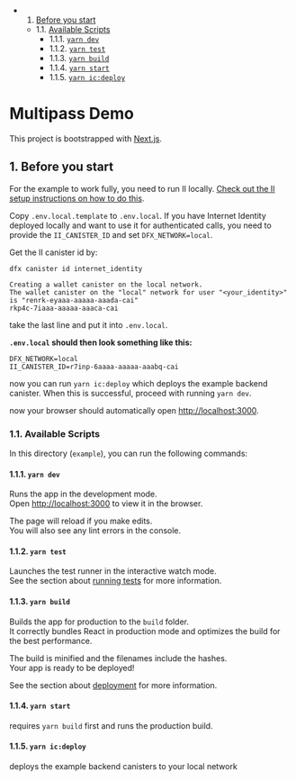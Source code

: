 <!-- vscode-markdown-toc -->

- 1. [Before you start](#Beforeyoustart)
  - 1.1. [Available Scripts](#AvailableScripts)
    - 1.1.1. [`yarn dev`](#yarndev)
    - 1.1.2. [`yarn test`](#yarntest)
    - 1.1.3. [`yarn build`](#yarnbuild)
    - 1.1.4. [`yarn start`](#yarnstart)
    - 1.1.5. [`yarn ic:deploy`](#yarnic:deploy)

<!-- vscode-markdown-toc-config
	numbering=true
	autoSave=true
	/vscode-markdown-toc-config -->
<!-- /vscode-markdown-toc -->

# Multipass Demo

This project is bootstrapped with [Next.js](https://nextjs.org/).

## 1. <a name='Beforeyoustart'></a>Before you start

For the example to work fully, you need to run II locally. [Check out the II setup instructions on how to do this](../docs/setup-internet-identity.md).

Copy `.env.local.template` to `.env.local`. If you have Internet Identity deployed locally
and want to use it for authenticated calls, you need to provide the `II_CANISTER_ID` and set `DFX_NETWORK=local`.

Get the II canister id by:

```
dfx canister id internet_identity

Creating a wallet canister on the local network.
The wallet canister on the "local" network for user "<your_identity>" is "renrk-eyaaa-aaaaa-aaada-cai"
rkp4c-7iaaa-aaaaa-aaaca-cai
```

take the last line and put it into `.env.local`.

**`.env.local` should then look something like this:**

```
DFX_NETWORK=local
II_CANISTER_ID=r7inp-6aaaa-aaaaa-aaabq-cai
```

now you can run `yarn ic:deploy` which deploys the example backend canister. When this is successful,
proceed with running `yarn dev`.

now your browser should automatically open [http://localhost:3000](http://localhost:3000).

### 1.1. <a name='AvailableScripts'></a>Available Scripts

In this directory (`example`), you can run the following commands:

#### 1.1.1. <a name='yarndev'></a>`yarn dev`

Runs the app in the development mode.\
Open [http://localhost:3000](http://localhost:3000) to view it in the browser.

The page will reload if you make edits.\
You will also see any lint errors in the console.

#### 1.1.2. <a name='yarntest'></a>`yarn test`

Launches the test runner in the interactive watch mode.\
See the section about [running tests](https://facebook.github.io/create-react-app/docs/running-tests)
for more information.

#### 1.1.3. <a name='yarnbuild'></a>`yarn build`

Builds the app for production to the `build` folder.\
It correctly bundles React in production mode and optimizes the build for the best
performance.

The build is minified and the filenames include the hashes.\
Your app is ready to be deployed!

See the section about
[deployment](https://facebook.github.io/create-react-app/docs/deployment) for
more information.

#### 1.1.4. <a name='yarnstart'></a>`yarn start`

requires `yarn build` first and runs the production build.

#### 1.1.5. <a name='yarnic:deploy'></a>`yarn ic:deploy`

deploys the example backend canisters to your local network

